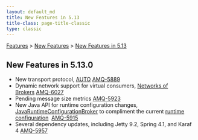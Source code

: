 ```yaml
---
layout: default_md
title: New Features in 5.13 
title-class: page-title-classic
type: classic
---
```


[Features](features) > [New Features](new-features) > [New Features in 5.13](new-features-in-513)


New Features in 5.13.0
----------------------

*   New transport protocol, [AUTO](auto) [AMQ-5889](https://issues.apache.org/jira/browse/AMQ-5889)
*   Dynamic network support for virtual consumers, [Networks of Brokers](networks-of-brokers) [AMQ-6027](https://issues.apache.org/jira/browse/AMQ-6027)
*   Pending message size metrics [AMQ-5923](https://issues.apache.org/jira/browse/AMQ-5923)
*   New Java API for runtime configuration changes, [JavaRuntimeConfigurationBroker](http://activemq.apache.org/components/classic/documentation/maven/apidocs/org/apache/activemq/plugin/java/JavaRuntimeConfigurationBroker.html) to compliment the current [runtime configuration](runtime-configuration)  [AMQ-5915](https://issues.apache.org/jira/browse/AMQ-5915)
*   Several dependency updates, including Jetty 9.2, Spring 4.1, and Karaf 4 [AMQ-5957](https://issues.apache.org/jira/browse/AMQ-5957)  
      
    

